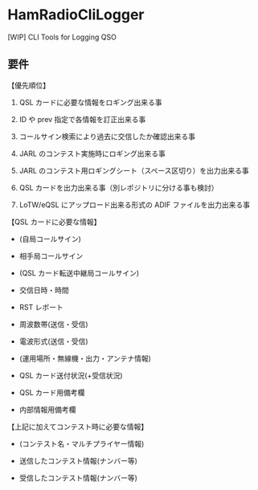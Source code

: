 # HamRadioCliLogger

[WIP] CLI Tools for Logging QSO

## 要件

【優先順位】

1. QSL カードに必要な情報をロギング出来る事

1. ID や prev 指定で各情報を訂正出来る事

1. コールサイン検索により過去に交信したか確認出来る事

1. JARL のコンテスト実施時にロギング出来る事

1. JARL のコンテスト用ロギングシート（スペース区切り）を出力出来る事

1. QSL カードを出力出来る事（別レポジトリに分ける事も検討）

1. LoTW/eQSL にアップロード出来る形式の ADIF ファイルを出力出来る事

【QSL カードに必要な情報】

- (自局コールサイン)

- 相手局コールサイン

- (QSL カード転送中継局コールサイン)

- 交信日時・時間

- RST レポート

- 周波数帯(送信・受信)

- 電波形式(送信・受信)

- (運用場所・無線機・出力・アンテナ情報)

- QSL カード送付状況(+受信状況)

- QSL カード用備考欄

- 内部情報用備考欄

【上記に加えてコンテスト時に必要な情報】

- (コンテスト名・マルチプライヤー情報)

- 送信したコンテスト情報(ナンバー等)

- 受信したコンテスト情報(ナンバー等)

